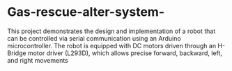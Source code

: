 # Gas-rescue-alter-system-
This project demonstrates the design and implementation of a robot that can be controlled via serial communication using an Arduino microcontroller. The robot is equipped with DC motors driven through an H-Bridge motor driver (L293D), which allows precise forward, backward, left, and right movements
